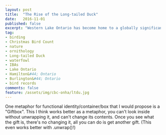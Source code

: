 ```yaml
---
layout: post
title:  "The Rise of the Long-tailed Duck"
date:   2016-11-01
published: false
excerpt: "Western Lake Ontario has become home to a globally significant population of waterfowl, and the Hamilton Christmas Bird Count has documented this transition"
tag:
- birding
- Christmas Bird Count
- nature
- ornithology
- Long-tailed Duck
- waterfowl
- IBAs
- Lake Ontario
- Hamilton&#44; Ontario
- Burlington&#44; Ontario
- bird records
comments: false
feature: /assets/img/cbc-onha/ltdu.jpg
---
```

One metaphor for functional identity/container/box that I would propose is a "Giftbox". This I think works better as a metaphor, you can't look inside without unwrapping it, and can't change its contents. Once you see what the gift is, there's no changing it, all you can do is get another gift. (This even works better with .unwrap()!)

